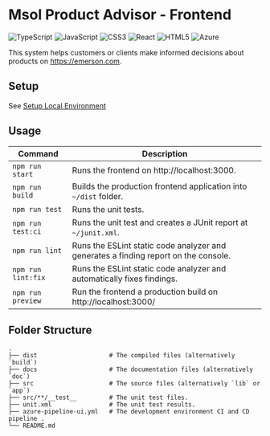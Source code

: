# Msol Product Advisor - Frontend

![TypeScript](https://img.shields.io/badge/typescript-%23007ACC.svg?logo=typescript&logoColor=white&style=for-the-badge)
![JavaScript](https://img.shields.io/badge/javascript-%23323330.svg?logo=javascript&logoColor=%23F7DF1E&style=for-the-badge)
![CSS3](https://img.shields.io/badge/css3-%231572B6.svg?logo=css3&logoColor=white&style=for-the-badge)
![React](https://img.shields.io/badge/react-%2320232a.svg?style=for-the-badge&logo=react&logoColor=%2361DAFB)
![HTML5](https://img.shields.io/badge/html5-%23E34F26.svg?logo=html5&logoColor=white&style=for-the-badge)
![Azure](https://img.shields.io/badge/azure-%230072C6.svg?style=for-the-badge&logo=microsoftazure&logoColor=white)

This system helps customers or clients make informed decisions about products on https://emerson.com.

## Setup
See [Setup Local Environment](docs\setup-local-environment.md) 

## Usage  

| Command            | Description                                                  |
| ------------------ | ------------------------------------------------------------ |
| `npm run start`    | Runs the frontend on http://localhost:3000.                  |
| `npm run build`    | Builds the production frontend application into `~/dist` folder. |
| `npm run test`     | Runs the unit tests.                                         |
| `npm run test:ci`  | Runs the unit test and creates a JUnit report at `~/junit.xml`. |
| `npm run lint`     | Runs the ESLint static code analyzer and generates a finding report on the console. |
| `npm run lint:fix` | Runs the ESLint static code analyzer and automatically fixes findings. |
| `npm run preview`  | Run the frontend a production build on http://localhost:3000/ |

## Folder Structure

```text
.
├── dist                    # The compiled files (alternatively `build`)
├── docs                    # The documentation files (alternatively `doc`)
├── src                     # The source files (alternatively `lib` or `app`)
├── src/**/__test__         # The unit test files.
├── unit.xml                # The unit test results.
├── azure-pipeline-ui.yml   # The development environment CI and CD pipeline .
└── README.md
```